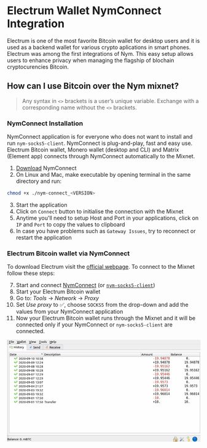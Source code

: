 # Electrum Wallet NymConnect Integration

Electrum is one of the most favorite Bitcoin wallet for desktop users and it is used as a backend wallet for various crypto aplications in smart phones. Electrum was among the first integrations of Nym. This easy setup allows users to enhance privacy when managing the flagship of blochain cryptocurencies Bitcoin.

## How can I use Bitcoin over the Nym mixnet?

> Any syntax in `<>` brackets is a user’s unique variable. Exchange with a corresponding name without the `<>` brackets.

### NymConnect Installation

NymConnect application is for everyone who does not want to install and run `nym-socks5-client`. NymConnect is plug-and-play, fast and easy use. Electrum Bitcoin wallet, Monero wallet (desktop and CLI) and Matrix (Element app) connects through NymConnect automatically to the Mixnet.

1. [Download](https://nymtech.net/download/nymconnect) NymConnect
2. On Linux and Mac, make executable by opening terminal in the same directory and run:

```sh
chmod +x ./nym-connect_<VERSION>
```

3. Start the application
4. Click on `Connect` button to initialise the connection with the Mixnet
5. Anytime you'll need to setup Host and Port in your applications, click on `IP` and `Port` to copy the values to clipboard
6. In case you have problems such as `Gateway Issues`, try to reconnect or restart the application

### Electrum Bitcoin wallet via NymConnect


To download Electrum visit the [official webpage](https://electrum.org/#download). To connect to the Mixnet follow these steps:

7. Start and connect [NymConnect](./electrum.md#nymconnect-installation) (or [`nym-socks5-client`](https://nymtech.net/docs/clients/socks5-client.html))
2. Start your Electrum Bitcoin wallet
3. Go to: *Tools* -> *Network* -> *Proxy*
4. Set *Use proxy* to ✅, choose `SOCKS5` from the drop-down and add the values from your NymConnect application
5. Now your Electrum Bitcoin wallet runs through the Mixnet and it will be connected only if your NymConnect or `nym-socks5-client` are connected.

![Electrum Bitcoin wallet setup](../images/electrum_tutorial/electrum.gif)
